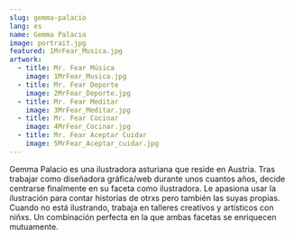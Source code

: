 ```yaml
---
slug: gemma-palacio
lang: es
name: Gemma Palacio
image: portrait.jpg
featured: 1MrFear_Musica.jpg
artwork:
  - title: Mr. Fear Música
    image: 1MrFear_Musica.jpg
  - title: Mr. Fear Deporte
    image: 2MrFear_Deporte.jpg
  - title: Mr. Fear Meditar
    image: 3MrFear_Meditar.jpg
  - title: Mr. Fear Cocinar
    image: 4MrFear_Cocinar.jpg
  - title: Mr. Fear Aceptar Cuidar
    image: 5MrFear_Aceptar_cuidar.jpg
---
```


Gemma Palacio es una ilustradora asturiana que reside en Austria. Tras trabajar como diseñadora gráfica/web durante unos cuantos años, decide centrarse finalmente en su faceta como ilustradora. Le apasiona usar la ilustración para contar historias de otrxs pero también las suyas propias. Cuando no está ilustrando, trabaja en talleres creativos y artísticos con niñxs. Un combinación perfecta en la que ambas facetas se enriquecen mutuamente.



